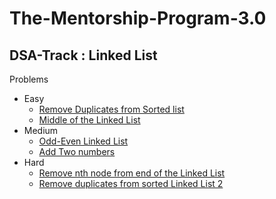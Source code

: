 # The-Mentorship-Program-3.0

## DSA-Track : Linked List

Problems
  - Easy
    * [Remove Duplicates from Sorted list](https://leetcode.com/problems/remove-duplicates-from-sorted-list/)
    * [Middle of the Linked List](https://leetcode.com/problems/middle-of-the-linked-list)
  - Medium
    * [Odd-Even Linked List](https://leetcode.com/problems/odd-even-linked-list/)
    * [Add Two numbers](https://leetcode.com/problems/add-two-numbers/)
  - Hard
    * [Remove nth node from end of the Linked List](https://leetcode.com/problems/remove-nth-node-from-end-of-list/)
    * [Remove duplicates from sorted Linked List 2](https://leetcode.com/problems/remove-duplicates-from-sorted-list-ii/)